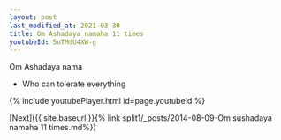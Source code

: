 ```yaml
---
layout: post
last_modified_at: 2021-03-30
title: Om Ashadaya namaha 11 times
youtubeId: 5uTMdU4XW-g
---
```

 
 
Om Ashadaya nama 
 
 -  Who can tolerate everything 
 
  
 
  
 
 
 
 
 
 


{% include youtubePlayer.html id=page.youtubeId %}
 
[Next]({{ site.baseurl }}{% link  split1/_posts/2014-08-09-Om sushadaya namaha 11 times.md%})
 
